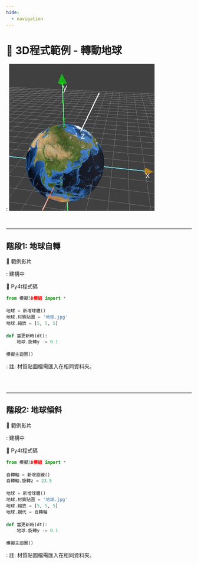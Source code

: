 ```yaml
---
hide:
  - navigation
---
```


# 🔰 3D程式範例 - 轉動地球



: ![轉動地球](earth_rotation.jpg)

<br/>

-------------------------------------

## 階段1: 地球自轉

🎦 範例影片

: 建構中

📄 Py4t程式碼

```python
from 模擬3D模組 import *

地球 = 新增球體()
地球.材質貼圖 = '地球.jpg'
地球.縮放 = [5, 5, 5]

def 當更新時(dt):
    地球.旋轉y -= 0.1
    
模擬主迴圈()
```

: 註: 材質貼圖檔需匯入在相同資料夾。

<br/><br/>

-----------------------------------

## 階段2: 地球傾斜

🎦 範例影片

: 建構中

📄 Py4t程式碼

```python
from 模擬3D模組 import *

自轉軸 = 新增直線()
自轉軸.旋轉z = 23.5

地球 = 新增球體()
地球.材質貼圖 = '地球.jpg'
地球.縮放 = [5, 5, 5]
地球.親代 = 自轉軸

def 當更新時(dt):
    地球.旋轉y -= 0.1
    
模擬主迴圈()
```

: 註: 材質貼圖檔需匯入在相同資料夾。